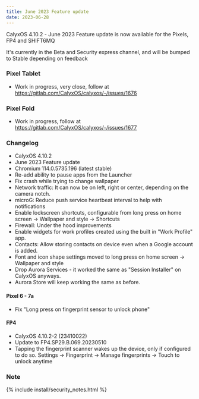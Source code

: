 ```yaml
---
title: June 2023 Feature update
date: 2023-06-28
---
```


CalyxOS 4.10.2 - June 2023 Feature update is now available for the Pixels, FP4 and SHIFT6MQ

It's currently in the Beta and Security express channel, and will be bumped to Stable depending on feedback

### Pixel Tablet
* Work in progress, very close, follow at <https://gitlab.com/CalyxOS/calyxos/-/issues/1676>

### Pixel Fold
* Work in progress, follow at <https://gitlab.com/CalyxOS/calyxos/-/issues/1677>

### Changelog
* CalyxOS 4.10.2
* June 2023 Feature update
* Chromium 114.0.5735.196 (latest stable)
* Re-add ability to pause apps from the Launcher
* Fix crash while trying to change wallpaper
* Network traffic: It can now be on left, right or center, depending on the camera notch.
* microG: Reduce push service heartbeat interval to help with notifications
* Enable lockscreen shortcuts, configurable from long press on home screen -> Wallpaper and style -> Shortcuts
* Firewall: Under the hood improvements
* Enable widgets for work profiles created using the built in "Work Profile" app.
* Contacts: Allow storing contacts on device even when a Google account is added.
* Font and icon shape settings moved to long press on home screen -> Wallpaper and style
* Drop Aurora Services - it worked the same as "Session Installer" on CalyxOS anyways.
* Aurora Store will keep working the same as before.

#### Pixel 6 - 7a
* Fix "Long press on fingerprint sensor to unlock phone"

#### FP4
* CalyxOS 4.10.2-2 (23410022)
* Update to FP4.SP29.B.069.20230510
* Tapping the fingerprint scanner wakes up the device, only if configured to do so. Settings -> Fingerprint -> Manage fingerprints -> Touch to unlock anytime

### Note

{% include install/security_notes.html %}
